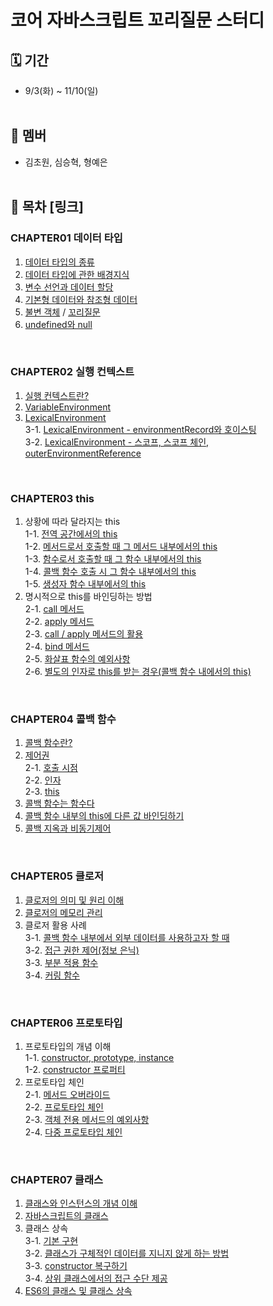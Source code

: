 # 코어 자바스크립트 꼬리질문 스터디

## 🗓️ 기간

- 9/3(화) ~ 11/10(일)<br />
  <br/>

## 🍚 멤버

- 김초원, 심승혁, 형예은 <br />
  <br/>

## 📖 목차 [링크]

### CHAPTER01 데이터 타입

1. [데이터 타입의 종류](https://github.com/Bob-Buddy/core-javascript/blob/master/ch1/steve-shim/240903.md)
2. [데이터 타입에 관한 배경지식](https://github.com/Bob-Buddy/core-javascript/blob/master/ch1/steve-shim/240903.md)
3. [변수 선언과 데이터 할당](https://github.com/Bob-Buddy/core-javascript/blob/master/ch1/steve-shim/240903.md)
4. [기본형 데이터와 참조형 데이터](https://github.com/Bob-Buddy/core-javascript/blob/master/ch1/steve-shim/240903.md)
5. [불변 객체](https://github.com/Bob-Buddy/core-javascript/blob/master/ch1/tsihnavy99/240907.md) / [꼬리질문](https://github.com/Bob-Buddy/core-javascript/blob/master/ch1/steve-shim/240907.md)
6. [undefined와 null](https://github.com/Bob-Buddy/core-javascript/blob/master/ch1/kimifield98/240907.md)

<br/>

### CHAPTER02 실행 컨텍스트

1. [실행 컨텍스트란?](https://github.com/Bob-Buddy/core-javascript/blob/master/ch2/steve-shim/240910.md)
2. [VariableEnvironment](https://github.com/Bob-Buddy/core-javascript/blob/master/ch2/steve-shim/240910.md)
3. [LexicalEnvironment](https://github.com/Bob-Buddy/core-javascript/blob/master/ch2/steve-shim/240910.md)<br />
   3-1. [LexicalEnvironment - environmentRecord와 호이스팅](https://github.com/Bob-Buddy/core-javascript/blob/master/ch2/tsihnavy99/240910.md) <br />
   3-2. [LexicalEnvironment - 스코프, 스코프 체인, outerEnvironmentReference](https://github.com/Bob-Buddy/core-javascript/blob/master/ch2/kimfield98/240910.md)

<br/>

### CHAPTER03 this

1. 상황에 따라 달라지는 this<br/>
   1-1. [전역 공간에서의 this](https://github.com/Bob-Buddy/core-javascript/blob/master/ch3/steve-shim/240917.md)<br/>
   1-2. [메서드로서 호출할 때 그 메서드 내부에서의 this](https://github.com/Bob-Buddy/core-javascript/blob/master/ch3/steve-shim/240917.md)<br/>
   1-3. [함수로서 호출할 때 그 함수 내부에서의 this](https://github.com/Bob-Buddy/core-javascript/blob/master/ch3/steve-shim/240917.md)<br/>
   1-4. [콜백 함수 호출 시 그 함수 내부에서의 this](https://github.com/Bob-Buddy/core-javascript/blob/master/ch3/tsihnavy99/240917.md)<br/>
   1-5. [생성자 함수 내부에서의 this](https://github.com/Bob-Buddy/core-javascript/blob/master/ch3/tsihnavy99/240917.md)<br/>
2. 명시적으로 this를 바인딩하는 방법<br/>
   2-1. [call 메서드](https://github.com/Bob-Buddy/core-javascript/blob/master/ch3/tsihnavy99/240917.md)<br/>
   2-2. [apply 메서드](https://github.com/Bob-Buddy/core-javascript/blob/master/ch3/tsihnavy99/240917.md)<br/>
   2-3. [call / apply 메서드의 활용](https://github.com/Bob-Buddy/core-javascript/blob/master/ch3/tsihnavy99/240917.md)<br/>
   2-4. [bind 메서드](https://github.com/Bob-Buddy/core-javascript/blob/master/ch3/kimfield98/240917.md)<br/>
   2-5. [화살표 함수의 예외사항](https://github.com/Bob-Buddy/core-javascript/blob/master/ch3/kimfield98/240917.md)<br/>
   2-6. [별도의 인자로 this를 받는 경우(콜백 함수 내에서의 this)](https://github.com/Bob-Buddy/core-javascript/blob/master/ch3/kimfield98/240917.md)

<br/>

### CHAPTER04 콜백 함수

1. [콜백 함수란?](https://github.com/Bob-Buddy/core-javascript/blob/master/ch4/steve-shim/240917.md)
2. [제어권](https://github.com/Bob-Buddy/core-javascript/blob/master/ch4/steve-shim/240917.md)<br/>
   2-1. [호출 시점](https://github.com/Bob-Buddy/core-javascript/blob/master/ch4/steve-shim/240917.md)<br/>
   2-2. [인자](https://github.com/Bob-Buddy/core-javascript/blob/master/ch4/steve-shim/240917.md)<br/>
   2-3. [this](https://github.com/Bob-Buddy/core-javascript/blob/master/ch4/steve-shim/240917.md)<br/>
3. [콜백 함수는 함수다](https://github.com/Bob-Buddy/core-javascript/blob/master/ch4/tsihnavy99/240917.md)<br/>
4. [콜백 함수 내부의 this에 다른 값 바인딩하기](https://github.com/Bob-Buddy/core-javascript/blob/master/ch4/tsihnavy99/240917.md)<br/>
5. [콜백 지옥과 비동기제어](https://github.com/Bob-Buddy/core-javascript/blob/master/ch4/kimfield98/240917.md)

<br/>

### CHAPTER05 클로저

1. [클로저의 의미 및 원리 이해](https://github.com/Bob-Buddy/core-javascript/blob/master/ch5/steveshim/241020.md)<br/>
2. [클로저의 메모리 관리](https://github.com/Bob-Buddy/core-javascript/blob/master/ch5/steveshim/241020.md)<br/>
3. 클로저 활용 사례<br/>
   3-1. [콜백 함수 내부에서 외부 데이터를 사용하고자 할 때](https://github.com/Bob-Buddy/core-javascript/blob/master/ch5/tsihnavy99/241020.md)<br/>
   3-2. [접근 권한 제어(정보 은닉)](https://github.com/Bob-Buddy/core-javascript/blob/master/ch5/tsihnavy99/241020.md)<br/>
   3-3. [부분 적용 함수](https://github.com/Bob-Buddy/core-javascript/blob/master/ch5/kimfield98/241020.md)<br/>
   3-4. [커링 함수](https://github.com/Bob-Buddy/core-javascript/blob/master/ch5/kimfield98/241020.md)

<br/>

### CHAPTER06 프로토타입

1. 프로토타입의 개념 이해<br/>
   1-1. [constructor, prototype, instance](https://github.com/Bob-Buddy/core-javascript/blob/master/ch6/steveshim/241110.md)<br/>
   1-2. [constructor 프로퍼티](https://github.com/Bob-Buddy/core-javascript/blob/master/ch6/steveshim/241110.md)<br/>
2. 프로토타입 체인<br/>
   2-1. [메서드 오버라이드](https://github.com/Bob-Buddy/core-javascript/blob/master/ch6/tsihnavy99/241103.md)<br/>
   2-2. [프로토타입 체인](https://github.com/Bob-Buddy/core-javascript/blob/master/ch6/tsihnavy99/241103.md)<br/>
   2-3. [객체 전용 메서드의 예외사항](https://github.com/Bob-Buddy/core-javascript/blob/master/ch6/kimfield98/241110.md)<br/>
   2-4. [다중 프로토타입 체인](https://github.com/Bob-Buddy/core-javascript/blob/master/ch6/kimfield98/241110.md)

<br/>

### CHAPTER07 클래스

1. [클래스와 인스턴스의 개념 이해](https://github.com/Bob-Buddy/core-javascript/blob/master/ch7/steveshim/241110.md)<br/>
2. [자바스크립트의 클래스](https://github.com/Bob-Buddy/core-javascript/blob/master/ch7/steveshim/241110.md)<br/>
3. 클래스 상속<br/>
   3-1. [기본 구현](https://github.com/Bob-Buddy/core-javascript/blob/master/ch7/tsihnavy99/241110.md)<br/>
   3-2. [클래스가 구체적인 데이터를 지니지 않게 하는 방법](https://github.com/Bob-Buddy/core-javascript/blob/master/ch7/tsihnavy99/241110.md)<br/>
   3-3. [constructor 복구하기](https://github.com/Bob-Buddy/core-javascript/blob/master/ch7/kimfield98/241110.md)<br/>
   3-4. [상위 클래스에서의 접근 수단 제공](https://github.com/Bob-Buddy/core-javascript/blob/master/ch7/kimfield98/241110.md)<br/>
4. [ES6의 클래스 및 클래스 상속](https://github.com/Bob-Buddy/core-javascript/blob/master/ch7/kimfield98/241110.md)
